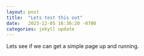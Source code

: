 ```yaml
---
layout: post
title:  "Lets test this out"
date:   2023-12-05 16:36:20 -0700
categories: jekyll update
---
```

Lets see if we can get a simple page up and running.
